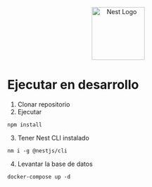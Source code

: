 <p align="center">
  <a href="http://nestjs.com/" target="blank"><img src="https://nestjs.com/img/logo-small.svg" width="120" alt="Nest Logo" /></a>
</p>

# Ejecutar en desarrollo

1. Clonar repositorio
2. Ejecutar
```
npm install
```
3. Tener Nest CLI instalado
  ```
  nm i -g @nestjs/cli
  ```
4. Levantar la base de datos
```
docker-compose up -d
```
 